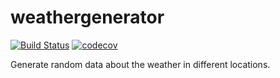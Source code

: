 # weathergenerator

[![Build Status](https://travis-ci.org/leandropadua/weathergenerator.svg?branch=master)](https://travis-ci.org/leandropadua/weathergenerator) [![codecov](https://codecov.io/gh/leandropadua/weathergenerator/branch/master/graph/badge.svg)](https://codecov.io/gh/leandropadua/weathergenerator)

Generate random data about the weather in different locations.
